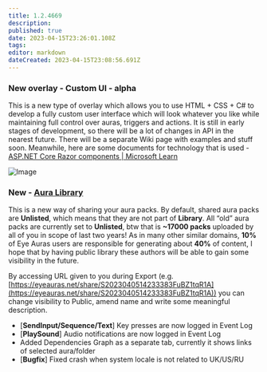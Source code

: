 ```yaml
---
title: 1.2.4669
description: 
published: true
date: 2023-04-15T23:26:01.108Z
tags: 
editor: markdown
dateCreated: 2023-04-15T23:08:56.691Z
---		
```

		
### New overlay - Custom UI - **alpha**
This is a new type of overlay which allows you to use HTML + CSS + C# to develop a fully custom user interface which will look whatever you like while maintaining full control over auras, triggers and actions. It is still in early stages of development, so there will be a lot of changes in API in the nearest future. There will be a separate Wiki page with examples and stuff soon. Meanwhile, here are some documents for technology that is used - [ASP.NET Core Razor components | Microsoft Learn](https://learn.microsoft.com/en-us/aspnet/core/blazor/components/?view=aspnetcore-7.0)

![Image](/uploads/p3riw3_D_1_0fcc031cf6.png)

### New - [Aura Library](https://eyeauras.net/library)
This is a new way of sharing your aura packs. By default, shared aura packs are **Unlisted**, which means that they are not part of **Library**. All “old” aura packs are currently set to **Unlisted**, btw that is **~17000 packs** uploaded by all of you in scope of last two years!  As in many other similar domains, **10%** of Eye Auras users are responsible for generating about **40%** of content, I hope that by having public library these authors will be able to gain some visibility in the future.

By accessing URL given to you during Export (e.g. [https://eyeauras.net/share/S2023040514233383FuBZ1tqR1A](https://eyeauras.net/share/S2023040514233383FuBZ1tqR1A)) you can change visibility to Public, amend name and write some meaningful description.

- [**SendInput/Sequence/Text**] Key presses are now logged in Event Log
- [**PlaySound**] Audio notifications are now logged in Event Log
- Added Dependencies Graph as a separate tab, currently it shows links of selected aura/folder
- [**Bugfix**] Fixed crash when system locale is not related to UK/US/RU
